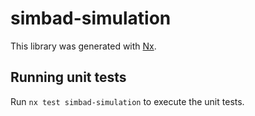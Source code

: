 # simbad-simulation

This library was generated with [Nx](https://nx.dev).

## Running unit tests

Run `nx test simbad-simulation` to execute the unit tests.
